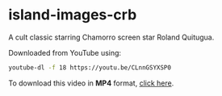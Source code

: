 # island-images-crb

A cult classic starring Chamorro screen star Roland Quitugua.

Downloaded from YouTube using:
```bash
youtube-dl -f 18 https://youtu.be/CLnnGSYXSP0
```

To download this video in **MP4** format, [click here](https://github.com/aubreymoore/island-images-crb/raw/master/island-images-crb.mp4).

